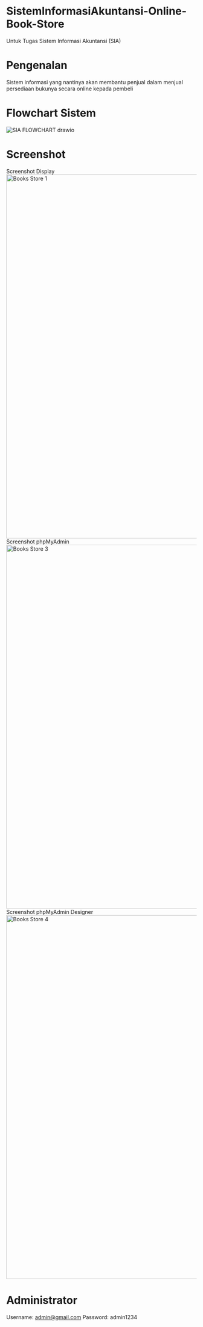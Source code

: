 # SistemInformasiAkuntansi-Online-Book-Store
Untuk Tugas Sistem Informasi Akuntansi (SIA)
# Pengenalan
Sistem informasi yang nantinya akan membantu penjual dalam menjual persediaan bukunya secara online kepada pembeli
# Flowchart Sistem
![SIA FLOWCHART drawio](https://github.com/mumtazmahal/SistemInformasiAkuntansi-Ziggy-Books-Store/assets/152580884/93f7f6fb-e079-4b0f-a55c-8630814ea704)
# Screenshot
Screenshot Display
<img width="960" alt="Books Store 1" src="https://github.com/mumtazmahal/SistemInformasiAkuntansi-Ziggy-Books-Store/assets/152580884/895e89cd-bcd5-4461-8da8-81d1f966e754">
Screenshot phpMyAdmin
<img width="960" alt="Books Store 3" src="https://github.com/mumtazmahal/SistemInformasiAkuntansi-Ziggy-Books-Store/assets/152580884/60f49ea7-d350-4038-95d8-a0e0dd5bd109">
Screenshot phpMyAdmin Designer
<img width="960" alt="Books Store 4" src="https://github.com/mumtazmahal/SistemInformasiAkuntansi-Ziggy-Books-Store/assets/152580884/cf904439-1203-4f4e-b514-445bf42284f8">
# Administrator
Username: admin@gmail.com
Password: admin1234
